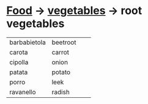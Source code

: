 # [Food](food.html) -> [vegetables](food-vegetables.html) -> root vegetables 

<table>
<tr>
<td width="50%">barbabietola</td>
<td>beetroot</td>
</tr>
<tr>
<td width="50%">carota</td>
<td>carrot</td>
</tr>
<tr>
<td width="50%">cipolla</td>
<td>onion</td>
</tr>
<tr>
<td width="50%">patata</td>
<td>potato</td>
</tr>
<tr>
<td width="50%">porro</td>
<td>leek</td>
</tr>
<tr>
<td width="50%">ravanello</td>
<td>radish</td>
</tr>
</table>
